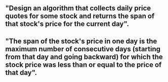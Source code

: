 ## "Design an algorithm that collects daily price quotes for some stock and returns the span of that stock's price for the current day".

## "The span of the stock's price in one day is the maximum number of consecutive days (starting from that day and going backward) for which the stock price was less than or equal to the price of that day".